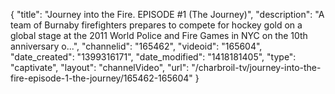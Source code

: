 {
    "title": "Journey into the Fire. EPISODE #1 (The Journey)",
    "description": "A team of Burnaby firefighters prepares to compete for hockey gold on a global stage at the 2011 World Police and Fire Games in NYC on the 10th anniversary o...",
    "channelid": "165462",
    "videoid": "165604",
    "date_created": "1399316171",
    "date_modified": "1418181405",
    "type": "captivate",
    "layout": "channelVideo",
    "url": "\/charbroil-tv\/journey-into-the-fire-episode-1-the-journey\/165462-165604"
}